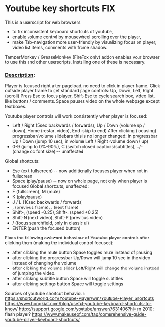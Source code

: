 # Youtube key shortcuts FIX
This is a userscript for web browsers
- to fix inconsistent keyboard shortcuts of youtube,
- enable volume control by mousewheel scrolling over the player,
- make Tab-navigation more user-friendly by visualizing focus on player, video list items, comments with frame shadow.

[TamperMonkey](https://tampermonkey.net/) / [GreaseMonkey](https://addons.mozilla.org/en-US/firefox/addon/greasemonkey/) (FireFox only)  addon enables your browser to use this and other userscripts. Installing one of these is necessary.

### [Description](Description.md):
Player is focused right after pageload, no need to click in player frame.
Click outside player frame to get standard page controls: Up, Down, Left, Right (scroll)
Press Esc to focus player, Shift-Esc to cycle search box, video list, like buttons / comments.
Space pauses video on the whole webpage except textboxes.

Youtube player controls will work consistently when player is focused:
- Left / Right (5sec backwards / forwards), Up / Down (volume up / down), Home (restart video), End (skip to end)
  After clicking (focusing) progressbar/volume slidebars this is no longer changed: in progressbar Up / Down (jump 10 sec), in volume Left / Right (volume down / up)
- 0-9 (jump to 0%-90%), C (switch closed captions/subtitles), +/- (change cc font size)  --  unaffected

Global shortcuts:
- Esc (exit fullscreen)  --  now additionally focuses player when not in fullscreen
- Space (play/pause)  --  now on whole page, not only when player is focused
Global shortcuts, unaffected:
- F (fullscreen), M (mute)
- K (play/pause)
- J / L (10sec backwards / forwards)
- , (previous frame), . (next frame)
- Shift-, (speed -0.25), Shift-. (speed +0.25)
- Shift-N (next video), Shift-P (previous video)
- / (focus searchfield, only in classic ui)
- ENTER (push the focused button)

Fixes the following awkward behaviour of Youtube player controls after clicking them (making the individual control focused):
- after clicking the mute button Space toggles mute instead of pausing
- after clicking the progressbar Up/Down will jump 10 sec in the video instead of changing the volume
- after clicking the volume slider Left/Right will change the volume instead of jumping the video.
- after clicking subtitle button Space will toggle subtitles
- after clicking settings button Space will toggle settings

Sources of youtube shortcut behaviour:
https://shortcutworld.com/Youtube-Player/win/Youtube-Player_Shortcuts
https://www.hongkiat.com/blog/useful-youtube-keyboard-shortcuts-to-know/
https://support.google.com/youtube/answer/7631406?hl=en
2010: flash player?  https://www.makeuseof.com/tag/comprehensive-guide-youtube-player-keyboard-shortcuts/
